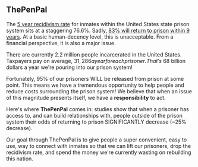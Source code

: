 ## ThePenPal

The [5 year recidivism rate](https://www.fromprisoncellstophd.org/volunteer.html) for inmates within the United States state prison system sits at a staggering 76.6%. Sadly, [83% will return to prison within 9 years](https://www.bjs.gov/content/pub/pdf/18upr9yfup0514.pdf). At a basic human-decency level, this is unacceptable. From a financial perspective, it is also a major issue.

There are currently 2.2 million people incarcerated in the United States. Taxpayers pay on average, $31,286 a year for each prisoner. That's ~$68 billion dollars a year we're pouring into our prison system! 

Fortunately, 95% of our prisoners WILL be released from prison at some point. This means we have a tremendous opportunity to help people and reduce costs surrounding the prison system! We believe that when an issue of this magnitude presents itself, we have a **responsibility** to act. 

Here's where **ThePenPal** comes in: studies show that when a prisoner has access to, and can build relationships with, people outside of the prison system their odds of returning to prison SIGNIFICANTLY decrease (~25% decrease).

Our goal through ThePenPal is to give people a super convenient, easy to use, way to connect with inmates so that we can lift our prisoners, drop the recidivism rate, and spend the money we're currently wasting on rebuilding this nation. 